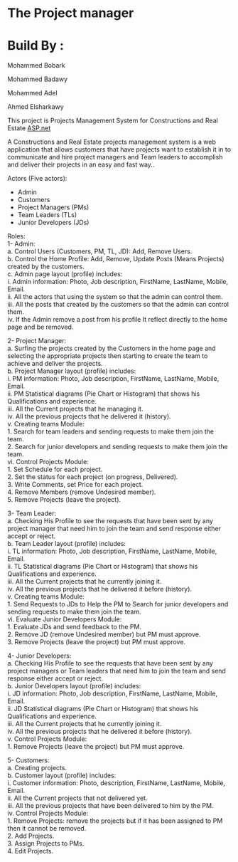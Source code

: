 <h1><a id="The_Project_manager_0"></a>The Project manager</h1>
<h1>Build By :  </h1>
<p> Mohammed Bobark  </p>
<p> Mohammed Badawy </p>
<p> Mohammed Adel </p>
<p> Ahmed Elsharkawy  </p>
<p>This project is Projects Management System for Constructions and Real Estate <a href="http://ASP.net">ASP.net</a></p>
<p>A Constructions and Real Estate projects management system is a web application that allows customers that have projects want to establish it in to communicate and hire project managers and Team leaders to accomplish and deliver their projects in an easy and fast way..</p>
<p>Actors (Five actors):</p>
<ul>
<li>Admin</li>
<li>Customers</li>
<li>Project Managers (PMs)</li>
<li>Team Leaders (TLs)</li>
<li>Junior Developers (JDs)</li>
</ul>
<p>Roles:<br>
1- Admin:<br>
a. Control Users (Customers, PM, TL, JD): Add, Remove Users.<br>
b. Control the Home Profile: Add, Remove, Update Posts (Means Projects) created by the customers.<br>
c. Admin page layout (profile) includes:<br>
i. Admin information: Photo, Job description, FirstName, LastName, Mobile, Email.<br>
ii. All the actors that using the system so that the admin can control them.<br>
iii. All the posts that created by the customers so that the admin can control them.<br>
iv. If the Admin remove a post from his profile It reflect directly to the home page and be removed.</p>
<p>2- Project Manager:<br>
a. Surfing the projects created by the Customers in the home page and selecting the appropriate projects then starting to create the team to achieve and deliver the projects.<br>
b. Project Manager layout (profile) includes:<br>
i. PM information: Photo, Job description, FirstName, LastName, Mobile, Email.<br>
ii. PM Statistical diagrams (Pie Chart or Histogram) that shows his Qualifications and experience.<br>
iii. All the Current projects that he managing it.<br>
iv. All the previous projects that he delivered it (history).<br>
v. Creating teams Module:<br>
1. Search for team leaders and sending requests to make them join the team.<br>
2. Search for junior developers and sending requests to make them join the team.<br>
vi. Control Projects Module:<br>
1. Set Schedule for each project.<br>
2. Set the status for each project (on progress, Delivered).<br>
3. Write Comments, set Price for each project.<br>
4. Remove Members (remove Undesired member).<br>
5. Remove Projects (leave the project).</p>
<p>3- Team Leader:<br>
a. Checking His Profile to see the requests that have been sent by any project manager that need him to join the team and send response either accept or reject.<br>
b. Team Leader layout (profile) includes:<br>
i. TL information: Photo, Job description, FirstName, LastName, Mobile, Email.<br>
ii. TL Statistical diagrams (Pie Chart or Histogram) that shows his Qualifications and experience.<br>
iii. All the Current projects that he currently joining it.<br>
iv. All the previous projects that he delivered it before (history).<br>
v. Creating teams Module:<br>
1. Send Requests to JDs to Help the PM to Search for junior developers and sending requests to make them join the team.<br>
vi. Evaluate Junior Developers Module:<br>
1. Evaluate JDs and send feedback to the PM.<br>
2. Remove JD (remove Undesired member) but PM must approve.<br>
3. Remove Projects (leave the project) but PM must approve.</p>
<p>4- Junior Developers:<br>
a. Checking His Profile to see the requests that have been sent by any project managers or Team leaders that need him to join the team and send response either accept or reject.<br>
b. Junior Developers layout (profile) includes:<br>
i. JD information: Photo, Job description, FirstName, LastName, Mobile, Email.<br>
ii. JD Statistical diagrams (Pie Chart or Histogram) that shows his Qualifications and experience.<br>
iii. All the Current projects that he currently joining it.<br>
iv. All the previous projects that he delivered it before (history).<br>
v. Control Projects Module:<br>
1. Remove Projects (leave the project) but PM must approve.</p>
<p>5- Customers:<br>
a. Creating projects.<br>
b. Customer layout (profile) includes:<br>
i. Customer information: Photo, description, FirstName, LastName, Mobile, Email.<br>
ii. All the Current projects that not delivered yet.<br>
iii. All the previous projects that have been delivered to him by the PM.<br>
iv. Control Projects Module:<br>
1. Remove Projects: remove the projects but if it has been assigned to PM then it cannot be removed.<br>
2. Add Projects.<br>
3. Assign Projects to PMs.<br>
4. Edit Projects.</p>
